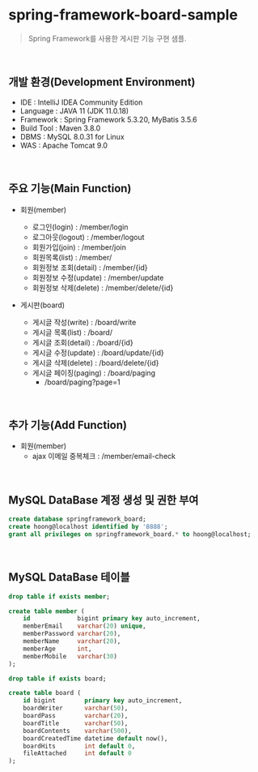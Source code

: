 # spring-framework-board-sample
> Spring Framework를 사용한 게시판 기능 구현 샘플.

<br>

## 개발 환경(Development Environment)
- IDE : IntelliJ IDEA Community Edition
- Language : JAVA 11 (JDK 11.0.18)
- Framework : Spring Framework 5.3.20, MyBatis 3.5.6
- Build Tool : Maven 3.8.0
- DBMS : MySQL 8.0.31 for Linux
- WAS : Apache Tomcat 9.0

<br>

## 주요 기능(Main Function)
- 회원(member)
  - 로그인(login) : /member/login
  - 로그아웃(logout) : /member/logout
  - 회원가입(join) : /member/join
  - 회원목록(list) : /member/
  - 회원정보 조회(detail) : /member/{id}
  - 회원정보 수정(update) : /member/update
  - 회원정보 삭제(delete) : /member/delete/{id}

- 게시판(board)
  - 게시글 작성(write) : /board/write
  - 게시글 목록(list) : /board/
  - 게시글 조회(detail) : /board/{id}
  - 게시글 수정(update) : /board/update/{id}
  - 게시글 삭제(delete) : /board/delete/{id}
  - 게시글 페이징(paging) : /board/paging
    - /board/paging?page=1

<br>

## 추가 기능(Add Function)
- 회원(member)
  - ajax 이메일 중복체크 : /member/email-check

<br>

## MySQL DataBase 계정 생성 및 권한 부여
```SQL
create database springframework_board;
create hoong@localhost identified by '8888';
grant all privileges on springframework_board.* to hoong@localhost;
```

<br>

## MySQL DataBase 테이블
```SQL
drop table if exists member;

create table member (
    id             bigint primary key auto_increment,
    memberEmail    varchar(20) unique,
    memberPassword varchar(20),
    memberName     varchar(20),
    memberAge      int,
    memberMobile   varchar(30)
);

drop table if exists board;

create table board (
    id bigint        primary key auto_increment,
    boardWriter      varchar(50),
    boardPass        varchar(20),
    boardTitle       varchar(50),
    boardContents    varchar(500),
    boardCreatedTime datetime default now(),
    boardHits        int default 0,
    fileAttached     int default 0
);
```
